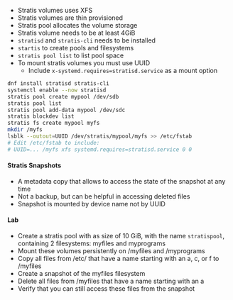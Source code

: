 - Stratis volumes uses XFS
- Stratis volumes are thin provisioned
- Stratis pool allocates the volume storage
- Stratis volume needs to be at least 4GiB
- `stratisd` and `stratis-cli` needs to be installed
- `startis` to create pools and filesystems
- `stratis pool list` to list pool space
- To mount stratis volumes you must use UUID
	- Include `x-systemd.requires=stratisd.service` as a mount option

```sh
dnf install stratisd stratis-cli
systemctl enable --now stratisd
stratis pool create mypool /dev/sdb
stratis pool list
stratis pool add-data mypool /dev/sdc
stratis blockdev list
stratis fs create mypool myfs
mkdir /myfs
lsblk --outout=UUID /dev/stratis/mypool/myfs >> /etc/fstab
# Edit /etc/fstab to include:
# UUID=... /myfs xfs systemd.requires=stratisd.service 0 0
```

#### Stratis Snapshots

- A metadata copy that allows to access the state of the snapshot at any time
- Not a backup, but can be helpful in accessing deleted files
- Snapshot is mounted by device name not by UUID

#### Lab

- Create a stratis pool with as size of 10 GiB, with the name `stratispool`, containing 2 filesystems: myfiles and myprograms
- Mount these volumes persistently on /myfiles and /myprograms
- Copy all files from /etc/ that have a name starting with an a, c, or f to /myfiles
- Create a snapshot of the myfiles filesystem
- Delete all files from /myfiles that have a name starting with an a
- Verify that you can still access these files from the snapshot

